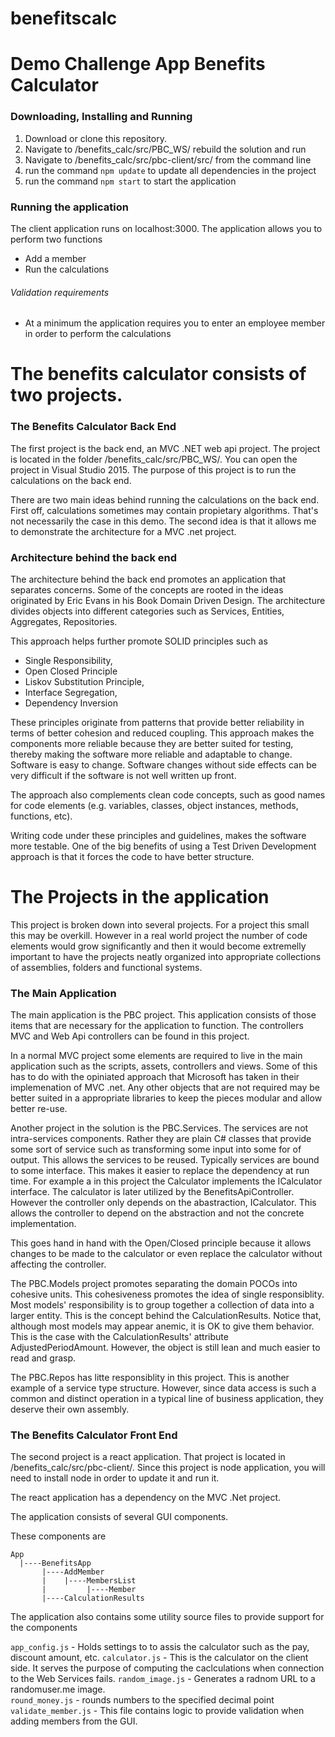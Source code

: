 # benefitscalc

# Demo Challenge App Benefits Calculator

### Downloading, Installing and Running

1. Download or clone this repository.
2. Navigate to /benefits_calc/src/PBC_WS/ rebuild the solution and run
3. Navigate to /benefits_calc/src/pbc-client/src/ from the command line
4. run the command `npm update` to update all dependencies in the project
5. run the command `npm start` to start the application

### Running the application

The client application runs on localhost:3000.
The application allows you to perform two functions
   * Add a member
   * Run the calculations

###### Validation requirements
   * At a minimum the application requires you to enter an employee member in order to
     perform the calculations


# The benefits calculator consists of two projects.

### The Benefits Calculator Back End

The first project is the back end, an MVC .NET web api project. The project
is located in the folder /benefits_calc/src/PBC_WS/.  You can open the project
in Visual Studio 2015. The purpose of this project is to run the calculations on
the back end.  

There are two main ideas behind running the calculations on the back end. First 
off, calculations sometimes may contain propietary algorithms.  That's not necessarily
the case in this demo. The second idea is that it allows me to demonstrate the
architecture for a MVC .net project.

### Architecture behind the back end

The architecture behind the back end promotes an application that separates concerns.
Some of the concepts are rooted in the ideas originated by Eric Evans in his Book
Domain Driven Design.  The architecture divides objects into different categories such
as Services, Entities, Aggregates, Repositories.

This approach helps further promote SOLID principles such as 

* Single Responsibility, 
* Open Closed Principle
* Liskov Substitution Principle,
* Interface Segregation,
* Dependency Inversion

These principles originate from patterns that provide better reliability in terms of better 
cohesion and reduced coupling.  This approach makes the components more reliable because
they are better suited for testing, thereby making the software more reliable and adaptable
to change. Software is easy to change.  Software changes without side effects can be 
very difficult if the software is not well written up front.

The approach also complements clean code concepts, such as good names for code elements 
(e.g. variables, classes, object instances, methods, functions, etc).

Writing code under these principles and guidelines, makes the software more testable.  One
of the big benefits of using a Test Driven Development approach is that it forces the code
to have better structure.

# The Projects in the application

This project is broken down into several projects.  For a project this small this may 
be overkill.  However in a real world project the number of code elements would grow
significantly and then it would become extremelly important to have the projects neatly
organized into appropriate collections of assemblies, folders and functional systems.

### The Main Application

The main application is the PBC project.  This application consists of those items
that are necessary for the application to function.  The controllers MVC and Web Api controllers
can be found in this project.

In a normal MVC project some elements are required to live in the main application such
as the scripts, assets, controllers and views.  Some of this has to do with the opiniated
approach that Microsoft has taken in their implemenation of MVC .net.  Any other objects
that are not required may be better suited in a appropriate libraries to keep the pieces
modular and allow better re-use.

Another project in the solution is the PBC.Services.  The services are not intra-services
components. Rather they are plain C# classes that provide some sort of service such as 
transforming some input into some for of output.  This allows the services to be reused.
Typically services are bound to some interface.  This makes it easier to replace the dependency
at run time.  For example a in this project the Calculator implements the ICalculator 
interface. The calculator is later utilized by the BenefitsApiController.  However the
controller only depends on the abastraction, ICalculator.  This allows the controller
to depend on the abstraction and not the concrete implementation.

This goes hand in hand with the Open/Closed principle because it allows changes to be made
to the calculator or even replace the calculator without affecting the controller.

The PBC.Models project promotes separating the domain POCOs into cohesive units.  This 
cohesiveness promotes the idea of single responsiblity. Most models' responsibility is
to group together a collection of data into a larger entity.  This is the concept behind
the CalculationResults.  Notice that, although most models may appear anemic, it is OK
to give them behavior. This is the case with the CalculationResults' attribute AdjustedPeriodAmount.
However, the object is still lean and much easier to read and grasp.

The PBC.Repos has litte responsiblity in this project.  This is another example of a service
type structure.  However, since data access is such a common and distinct operation in 
a typical line of business application, they deserve their own assembly.


### The Benefits Calculator Front End

The second project is a react application.  That project is located in
/benefits_calc/src/pbc-client/. Since this project is node application, you
will need to install node in order to update it and run it.

The react application has a dependency on the MVC .Net project. 

The application consists of several GUI components.

These components are

```
App
  |----BenefitsApp
       |----AddMember
       |    |----MembersList
       |         |----Member
       |----CalculationResults 
```

The application also contains some utility source files to provide support for the components

`app_config.js` - Holds settings to to assis the calculator such as the pay, discount amount, etc.
`calculator.js` - This is the calculator on the client side. It serves the purpose of computing the
                caclculations when connection to the Web Services fails.
`random_image.js` - Generates a radnom URL to a randomuser.me image.  
`round_money.js` - rounds numbers to the specified decimal point
`validate_member.js` - This file contains logic to provide validation when adding members from the GUI.

